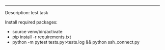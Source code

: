 --------
Description:
	test task

Install required packages:
- source venv/bin/activate
- pip install -r requirements.txt
- python -m pytest tests.py>tests.log && python ssh_connect.py
